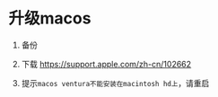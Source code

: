 # 升级macos

1. 备份

2. 下载 <https://support.apple.com/zh-cn/102662>

3. 提示`macos ventura不能安装在macintosh hd上`，请重启

